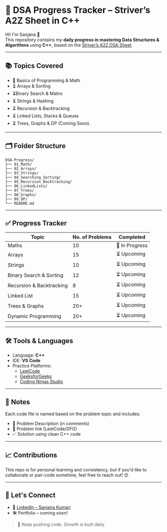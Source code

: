 # 🧠 DSA Progress Tracker – Striver’s A2Z Sheet in C++

Hi! I'm Sanjana 👋  
This repository contains my **daily progress in mastering Data Structures & Algorithms** using **C++**, based on the [Striver’s A2Z DSA Sheet](https://takeuforward.org/interviews/strivers-dsa-sheet-top-coding-interview-problems/)

---

## 📚 Topics Covered

- 🔄 Basics of Programming & Math
- ⏳ Arrays & Sorting
- ⏳Binary Search & Matrix
- ⏳ Strings & Hashing
- ⏳ Recursion & Backtracking
- ⏳ Linked Lists, Stacks & Queues
- ⏳ Trees, Graphs & DP (Coming Soon).

---

## 🗂️ Folder Structure

```
DSA-Progress/
├── 01_Math/
├── 02_Arrays/
├── 03_Strings/
├── 04_Searching_Sorting/
├── 05_Recursion_Backtracking/
├── 06_LinkedLists/
├── 07_Trees/
├── 08_Graphs/
├── 09_DP/
└── README.md
```

---

## ✅ Progress Tracker

| Topic                    | No. of Problems  |    Completed    |
|--------------------------|------------------|-----------------|
| Maths                    | 10               | 🔄 In Progress |
| Arrays                   | 15               | ⏳ Upcoming    |
| Strings                  | 10               | ⏳ Upcoming    |
| Binary Search & Sorting  | 12               | ⏳ Upcoming    |
| Recursion & Backtracking | 8                | ⏳ Upcoming    |
| Linked List              | 15               | ⏳ Upcoming    |
| Trees & Graphs           | 20+              | ⏳ Upcoming    |
| Dynamic Programming      | 20+              | ⏳ Upcoming    |

---

## 🛠️ Tools & Languages

- Language: **C++**
- IDE: **VS Code**
- Practice Platforms:
  - [LeetCode](https://leetcode.com/)
  - [GeeksforGeeks](https://www.geeksforgeeks.org/)
  - [Coding Ninjas Studio](https://www.codingninjas.com/studio/)

---

## 📌 Notes

Each code file is named based on the problem topic and includes:
- 🧾 Problem Description (in comments)
- 🔗 Problem link (LeetCode/GFG)
- ✅ Solution using clean C++ code

---

## 📈 Contributions

This repo is for personal learning and consistency, but if you'd like to collaborate or pair-code sometime, feel free to reach out! 😊

---

## 🌟 Let's Connect

- 💼 [LinkedIn – Sanjana Kumari](https://www.linkedin.com/in/sanjana-kumari-107622315/)
- 🛠️ Portfolio – coming soon!

> 🚀 Keep pushing code. Growth is built daily.
